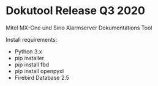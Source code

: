 # Dokutool Release Q3 2020
Mitel MX-One und Sirio Alarmserver Dokumentations Tool

Install requirements:
-   Python 3.x
-   pip installer
-   pip install fbd
-   pip install openpyxl
-   Firebird Database 2.5
